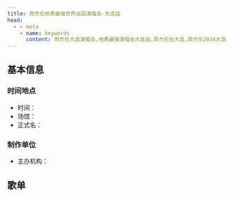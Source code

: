 ```yaml
---
title: 周杰伦地表最强世界巡回演唱会-大连站
head:
  - - meta
    - name: keywords
      content: 周杰伦大连演唱会,地表最强演唱会大连站,周杰伦在大连,周杰伦2016大连演唱会
---
```

## 基本信息

### 时间地点
- 时间：
- 场馆：
- 正式名：

### 制作单位
- 主办机构：

## 歌单